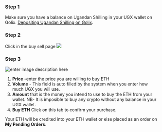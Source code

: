 
### Step 1 
Make sure you have a balance on Ugandan  Shilling  in your UGX wallet on Golix.
[Depositing Ugandan Shilling on Golix](/moving_funds/fiat/depositing_ugandan_shilling_ugx.md). 

### Step 2
Click in the buy sell page
![
](https://lh3.googleusercontent.com/04MUq_1Xi1ym-IHKOOy1c7ZrwmY1KGCxZT16OA_p9w80oVqCn0WdSCJZdx98zwVPFwwfDHEhj3QJ)

### Step 3
![enter image description here](https://lh3.googleusercontent.com/YJIwG6CHQFs75CpG7cz8II3RhK7Mv8n21B3YOOSG2avUCjk3GBz_Qpn136pMlRI5JvGnM2a-MDvf)
 1. **Price** -enter the price you are  willing to buy ETH
 2. **Volume** - This field is auto filled by the system when you enter how much UGX you will use. 
 3. **Amount** that is the money you intend to use to buy the  ETH from your wallet.
 NB- It is imposible to buy any crypto without any balance in your UGX wallet.
 4. **Buy ETH** Click on this tab to confirm your purchase.

Your ETH will be credited into your ETH wallet  or else placed as an order on **My Pending Orders**.
